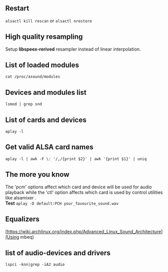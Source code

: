 
## Restart  
`alsactl kill rescan` or `alsactl nrestore`

## High quality resampling
Setup __libspeex-rerived__ resampler instead of linear interpolation.  

## List of loaded modules
`cat /proc/asound/modules`

## Devices and modules list 
`lsmod | grep snd`

## List of cards and devices
`aplay -l`

## Get valid ALSA card names
`aplay -l | awk -F \: '/,/{print $2}' | awk '{print $1}' | uniq`

## The more you know
The 'pcm' options affect which card and device will be used for audio playback while the 'ctl' option affects which card is used by control utilities like alsamixer .  
__Test__ `aplay -D default:PCH your_favourite_sound.wav`

## Equalizers
[https://wiki.archlinux.org/index.php/Advanced_Linux_Sound_Architecture](Using
mbeq)

## list of audio-devices and drivers
`lspci -knn|grep -iA2 audio`
